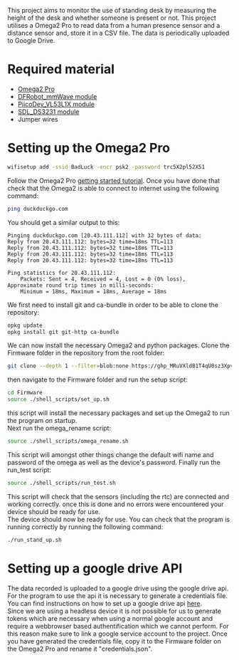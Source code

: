 This project aims to monitor the use of standing desk by measuring the height of the desk and whether someone is present or not.
This project utilises a Omega2 Pro to read data from a human presence sensor and a distance sensor and, store it in a CSV file. The data is periodically uploaded to Google Drive.



# Required material
- [Omega2 Pro](https://onion.io/store/omega2-pro/)
- [DFRobot_mmWave module](https://www.dfrobot.com/product-2282.html)
- [PiicoDev_VL53L1X module](https://www.sparkfun.com/products/14722)
- [SDL_DS3231 module](https://www.jaycar.com.au/rtc-clock-module-for-raspberry-pi/p/XC9044?pos=1&queryId=f5734bdf10cb6c5024d07c37201f1d5b&sort=relevance&searchText=rtc)
- Jumper wires
  

<!-- Verify that the Omega2 Pro is connected to internet:
```sh
ping duckduckgo.com
``` 
Update the Rapsberry Pi install git and clone this project:
```sh
git clone https://github.com/SamiKaab/Be-Up-Standing
```
```sh
cd Be-Up-Standing
pip3 install -r requirements.txt
```
in order to for the program to run on but a service routine needs to be created:
and copy the following lines: -->



# Setting up the Omega2 Pro

```sh
wifisetup add -ssid BadLuck -encr psk2 -password trc5X2pl52X51
```
Follow the Omega2 Pro [getting started tutorial](https://onion.io/omega2-pro-get-started/). Once you have done that check that the Omega2 is able to connect to internet using the following command:
```sh
ping duckduckgo.com
```
You should get a similar output to this:
```
Pinging duckduckgo.com [20.43.111.112] with 32 bytes of data:
Reply from 20.43.111.112: bytes=32 time=18ms TTL=113
Reply from 20.43.111.112: bytes=32 time=18ms TTL=113
Reply from 20.43.111.112: bytes=32 time=18ms TTL=113
Reply from 20.43.111.112: bytes=32 time=18ms TTL=113

Ping statistics for 20.43.111.112:
    Packets: Sent = 4, Received = 4, Lost = 0 (0% loss),
Approximate round trip times in milli-seconds:
    Minimum = 18ms, Maximum = 18ms, Average = 18ms
```
We first need to install git and ca-bundle in order to be able to clone the repository:
```sh
opkg update
opkg install git git-http ca-bundle
```
We can now install the necessary Omega2 and python packages. Clone the Firmware folder in the repository from the root folder:
```sh
git clone --depth 1 --filter=blob:none https://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@github.com/SamiKaab/Be-Up-Standing && mv ./Be-Up-Standing/Firmware . && rm -r Be-Up-Standing
```
then navigate to the Firmware folder and run the setup script:
```sh
cd Firmware
source ./shell_scripts/set_up.sh
```
this script will install the necessary packages and set up the Omega2 to run the program on startup.  
Next run the omega_rename script:
```sh
source ./shell_scripts/omega_rename.sh
```
This script will amongst other things change the default wifi name and password of the omega as well as the device's password.
Finally run the run_test script:
```sh
source ./shell_scripts/run_test.sh
```
This script will check that the sensors (including the rtc) are connected and working correctly.
once this is done and no errors were encountered your device should be ready for use.  
The device should now be ready for use. You can check that the program is running correctly by running the following command:
```sh
./run_stand_up.sh
```

# Setting up a google drive API
The data recorded is uploaded to a google drive using the google drive api. For the program to use the api it is necessary to generate a credentials file.
You can find instructions on how to set up a google drive api [here](https://developers.google.com/drive/api/quickstart/python).  
Since we are using a headless device it is not possible for us to generate tokens which are necessary when using a normal google account and require a webbrowser based authentification which we cannot perform. For this reason make sure to link a google service account to the project.
Once you have generated the credentials file, copy it to the Firmware folder on the Omega2 Pro and rename it "credentials.json".

